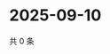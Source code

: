 # 2025-09-10

共 0 条

<!-- BEGIN ZHIHUVIDEO -->
<!-- 最后更新时间 Wed Sep 10 2025 08:50:30 GMT+0800 (China Standard Time) -->

<!-- END ZHIHUVIDEO -->
